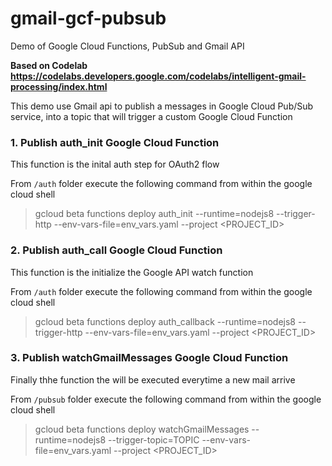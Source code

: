 # gmail-gcf-pubsub
Demo of Google Cloud Functions, PubSub and Gmail API

**Based on Codelab
https://codelabs.developers.google.com/codelabs/intelligent-gmail-processing/index.html**

This demo use Gmail api to publish a messages in Google Cloud Pub/Sub service, into a topic that will trigger a custom Google Cloud Function

### 1. Publish auth_init Google Cloud Function

This function is the inital auth step for OAuth2 flow

From `/auth` folder execute the following command from within the google cloud shell

>gcloud beta functions deploy auth_init --runtime=nodejs8 --trigger-http --env-vars-file=env_vars.yaml --project <PROJECT_ID>

### 2. Publish auth_call Google Cloud Function

This function is the initialize the Google API watch function

From `/auth` folder execute the following command from within the google cloud shell

>gcloud beta functions deploy auth_callback --runtime=nodejs8 --trigger-http --env-vars-file=env_vars.yaml --project <PROJECT_ID>

### 3. Publish watchGmailMessages Google Cloud Function

Finally thhe function the will be executed everytime a new mail arrive

From `/pubsub` folder execute the following command from within the google cloud shell

>gcloud beta functions deploy watchGmailMessages --runtime=nodejs8 --trigger-topic=TOPIC --env-vars-file=env_vars.yaml --project <PROJECT_ID>
